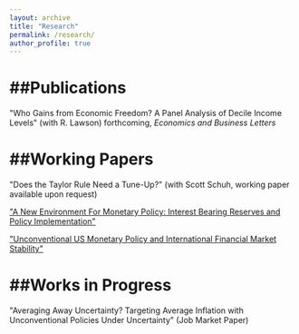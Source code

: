 ```yaml
---
layout: archive
title: "Research"
permalink: /research/
author_profile: true
---
```


##Publications 
========
"Who Gains from Economic Freedom? A Panel Analysis of Decile Income Levels" (with R. Lawson) forthcoming, <i>Economics and Business Letters</i>

##Working Papers
========
"Does the Taylor Rule Need a Tune-Up?" (with Scott Schuh, working paper available upon request)

["A New Environment For Monetary Policy: Interest Bearing Reserves and Policy Implementation"](/files/IOER.pdf)

["Unconventional US Monetary Policy and International Financial Market Stability"](/files/finstab.pdf)

##Works in Progress
=======
"Averaging Away Uncertainty? Targeting Average Inflation with Unconventional Policies Under Uncertainty" (Job Market Paper)
